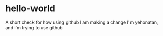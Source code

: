 # hello-world
A short check for how using github
I am making a change
I'm yehonatan, and i'm trying to use github

